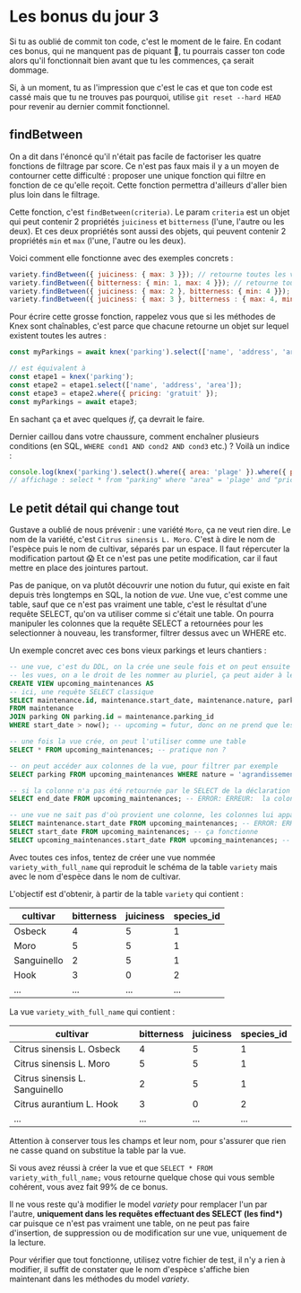 # Les bonus du jour 3

Si tu as oublié de commit ton code, c'est le moment de le faire. En codant ces bonus, qui ne manquent pas de piquant :cactus:, tu pourrais casser ton code alors qu'il fonctionnait bien avant que tu les commences, ça serait dommage.

Si, à un moment, tu as l'impression que c'est le cas et que ton code est cassé mais que tu ne trouves pas pourquoi, utilise `git reset --hard HEAD` pour revenir au dernier commit fonctionnel.

## findBetween

On a dit dans l'énoncé qu'il n'était pas facile de factoriser les quatre fonctions de filtrage par score. Ce n'est pas faux mais il y a un moyen de contourner cette difficulté : proposer une unique fonction qui filtre en fonction de ce qu'elle reçoit. Cette fonction permettra d'ailleurs d'aller bien plus loin dans le filtrage.

Cette fonction, c'est `findBetween(criteria)`. Le param `criteria` est un objet qui peut contenir 2 propriétés `juiciness` et `bitterness` (l'une, l'autre ou les deux). Et ces deux propriétés sont aussi des objets, qui peuvent contenir 2 propriétés `min` et `max` (l'une, l'autre ou les deux).

Voici comment elle fonctionne avec des exemples concrets :

```js
variety.findBetween({ juiciness: { max: 3 }}); // retourne toutes les variétés, peu importe l'amertume mais la jutosité ne doit pas dépasser 3
variety.findBetween({ bitterness: { min: 1, max: 4 }}); // retourne toutes les variétés, peu importe la jutosité mais l'amertume doit être entre 1 et 4 inclus
variety.findBetween({ juiciness: { max: 2 }, bitterness: { min: 4 }}); // retourne toutes les variétés ayant au moins 4 en amertume et au plus 2 en jutosité
variety.findBetween({ juiciness: { max: 3 }, bitterness : { max: 4, min: 4 }}); // retourne toutes variétés dont l'amertume est de 4 (entre 4 et 4, il n'y pas beaucoup de valeurs) et dont la jutosité est 0, 1, 2 ou 3
```

Pour écrire cette grosse fonction, rappelez vous que si les méthodes de Knex sont chaînables, c'est parce que chacune retourne un objet sur lequel existent toutes les autres :

```js
const myParkings = await knex('parking').select(['name', 'address', 'area']).where({ pricing: 'gratuit' });

// est équivalent à
const etape1 = knex('parking');
const etape2 = etape1.select(['name', 'address', 'area']);
const etape3 = etape2.where({ pricing: 'gratuit' });
const myParkings = await etape3;
```

En sachant ça et avec quelques _if_, ça devrait le faire.

Dernier caillou dans votre chaussure, comment enchaîner plusieurs conditions (en SQL, `WHERE cond1 AND cond2 AND cond3` etc.) ? Voilà un indice :

```js
console.log(knex('parking').select().where({ area: 'plage' }).where({ pricing: 'gratuit' }).toString())
// affichage : select * from "parking" where "area" = 'plage' and "pricing" = 'gratuit'
```

## Le petit détail qui change tout

Gustave a oublié de nous prévenir : une variété `Moro`, ça ne veut rien dire. Le nom de la variété, c'est `Citrus sinensis L. Moro`. C'est à dire le nom de l'espèce puis le nom de cultivar, séparés par un espace. Il faut répercuter la modification partout :scream: Et ce n'est pas une petite modification, car il faut mettre en place des jointures partout.

Pas de panique, on va plutôt découvrir une notion du futur, qui existe en fait depuis très longtemps en SQL, la notion de _vue_. Une vue, c'est comme une table, sauf que ce n'est pas vraiment une table, c'est le résultat d'une requête SELECT, qu'on va utiliser comme si c'était une table. On pourra manipuler les colonnes que la requête SELECT a retournées pour les selectionner à nouveau, les transformer, filtrer dessus avec un WHERE etc.

Un exemple concret avec ces bons vieux parkings et leurs chantiers :

```sql
-- une vue, c'est du DDL, on la crée une seule fois et on peut ensuite l'utiliser sans limites
-- les vues, on a le droit de les nommer au pluriel, ça peut aider à les différencier des tables d'ailleurs
CREATE VIEW upcoming_maintenances AS
-- ici, une requête SELECT classique
SELECT maintenance.id, maintenance.start_date, maintenance.nature, parking.name AS parking
FROM maintenance
JOIN parking ON parking.id = maintenance.parking_id
WHERE start_date > now(); -- upcoming = futur, donc on ne prend que les chantiers qui n'ont pas commencé

-- une fois la vue crée, on peut l'utiliser comme une table
SELECT * FROM upcoming_maintenances; -- pratique non ?

-- on peut accéder aux colonnes de la vue, pour filtrer par exemple
SELECT parking FROM upcoming_maintenances WHERE nature = 'agrandissement'; -- le nom des parkings concernés par des agrandissements futurs

-- si la colonne n'a pas été retournée par le SELECT de la déclaration de la vue, elle ne sera pas accessible
SELECT end_date FROM upcoming_maintenances; -- ERROR: ERREUR:  la colonne « end_date » n'existe pas

-- une vue ne sait pas d'où provient une colonne, les colonnes lui appartiennent toutes directement
SELECT maintenance.start_date FROM upcoming_maintenances; -- ERROR: ERREUR:  entrée manquante de la clause FROM pour la table « maintenance »
SELECT start_date FROM upcoming_maintenances; -- ça fonctionne
SELECT upcoming_maintenances.start_date FROM upcoming_maintenances; -- ça fonctionne aussi, mais ça ne sert pas à grand chose de le préciser ici
```

Avec toutes ces infos, tentez de créer une vue nommée `variety_with_full_name` qui reproduit le schéma de la table `variety` mais avec le nom d'espèce dans le nom de cultivar.

L'objectif est d'obtenir, à partir de la table `variety` qui contient :

 cultivar | bitterness | juiciness | species_id 
----------|------------|-----------|------------
  Osbeck  |  4  |  5  |  1  
  Moro  |  5  |  5  |  1  
  Sanguinello  |  2  |  5  |  1  
  Hook  |  3  |  0  |  2  
  ... | ... | ... | ...

La vue `variety_with_full_name` qui contient :

 cultivar | bitterness | juiciness | species_id 
----------|------------|-----------|------------
  Citrus sinensis L. Osbeck  |  4  |  5  |  1  
  Citrus sinensis L. Moro  |  5  |  5  |  1  
  Citrus sinensis L. Sanguinello  |  2  |  5  |  1  
  Citrus aurantium L. Hook  |  3  |  0  |  2  
  ... | ... | ... | ...

Attention à conserver tous les champs et leur nom, pour s'assurer que rien ne casse quand on substitue la table par la vue.

Si vous avez réussi à créer la vue et que `SELECT * FROM variety_with_full_name;` vous retourne quelque chose qui vous semble cohérent, vous avez fait 99% de ce bonus.

Il ne vous reste qu'à modifier le model _variety_ pour remplacer l'un par l'autre, __uniquement dans les requêtes effectuant des SELECT (les find*)__ car puisque ce n'est pas vraiment une table, on ne peut pas faire d'insertion, de suppression ou de modification sur une vue, uniquement de la lecture.

Pour vérifier que tout fonctionne, utilisez votre fichier de test, il n'y a rien à modifier, il suffit de constater que le nom d'espèce s'affiche bien maintenant dans les méthodes du model _variety_.
